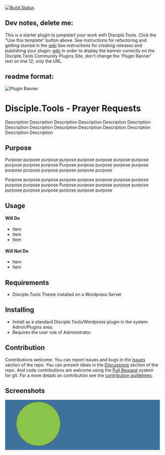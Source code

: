 [![Build Status](https://travis-ci.com/DiscipleTools/disciple-tools-prayer-requests.svg?branch=master)](https://travis-ci.com/DiscipleTools/disciple-tools-prayer-requests)

## Dev notes, delete me:
This is a starter plugin to jumpstart your work with Disciple.Tools.
Click the "Use this template" button above.
See instructions for refactoring and getting started in the [wiki](https://github.com/DiscipleTools/disciple-tools-prayer-requests/wiki)
See instructions for creating releases and publishing your plugin: [wiki](https://github.com/DiscipleTools/disciple-tools-prayer-requests/wiki)
In order to display the banner correctly on the Disciple.Tools Community Plugins Site, don't change the 'Plugin Banner' text on line 12; only the URL.

## readme format:

![Plugin Banner](https://raw.githubusercontent.com/DiscipleTools/disciple-tools-prayer-requests/b30402d97895e3f911efcb47fb8f29ccd1eb92e5/documentation/banner.png)

# Disciple.Tools - Prayer Requests

Description Description Description Description Description Description Description
Description Description Description Description Description Description Description

## Purpose

Purpose purpose purpose purpose purpose purpose purpose purpose purpose purpose purpose
Purpose purpose purpose purpose purpose purpose purpose purpose purpose purpose purpose

Purpose purpose purpose purpose purpose purpose purpose purpose purpose purpose purpose
Purpose purpose purpose purpose purpose purpose purpose purpose purpose purpose purpose

## Usage

#### Will Do

- Item
- Item
- Item

#### Will Not Do

- Item
- Item

## Requirements

- Disciple.Tools Theme installed on a Wordpress Server

## Installing

- Install as a standard Disciple.Tools/Wordpress plugin in the system Admin/Plugins area.
- Requires the user role of Administrator.

## Contribution

Contributions welcome. You can report issues and bugs in the
[Issues](https://github.com/DiscipleTools/disciple-tools-prayer-requests/issues) section of the repo. You can present ideas
in the [Discussions](https://github.com/DiscipleTools/disciple-tools-prayer-requests/discussions) section of the repo. And
code contributions are welcome using the [Pull Request](https://github.com/DiscipleTools/disciple-tools-prayer-requests/pulls)
system for git. For a more details on contribution see the
[contribution guidelines](https://github.com/DiscipleTools/disciple-tools-prayer-requests/blob/master/CONTRIBUTING.md).


## Screenshots

![screenshot](documentation/community/starter-banners/banner-blue-green.png)
